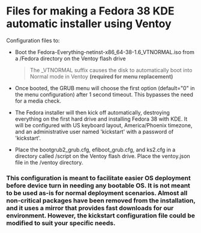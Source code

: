 # Files for making a Fedora 38 KDE automatic installer using Ventoy

Configuration files to:
- Boot the Fedora-Everything-netinst-x86_64-38-1.6_VTNORMAL.iso from a /Fedora directory on the Ventoy flash drive
	> The _VTNORMAL suffix causes the disk to automatically boot into Normal mode in Ventoy **(required for menu replacement)**
- Once booted, the GRUB menu will choose the first option (default="0" in the menu configuration) after 1 second timeout. This bypasses the need for a media check.
- The Fedora installer will then kick off automatically, destroying everything on the first hard drive and installing Fedora 38 with KDE. It will be configured with US keyboard layout, America/Phoenix timezone, and an administrative user named 'kickstart' with a password of 'kickstart'.


- Place the bootgrub2_grub.cfg, efiboot_grub.cfg, and ks2.cfg in a directory called /script on the Ventoy flash drive. Place the ventoy.json file in the /ventoy directory.
### This configuration is meant to facilitate easier OS deployment before device turn in needing any bootable OS. It is not meant to be used as-is for normal deployment scenarios. Almost all non-critical packages have been removed from the installation, and it uses a mirror that provides fast downloads for our environment. However, the kickstart configuration file could be modified to suit your specific needs.
